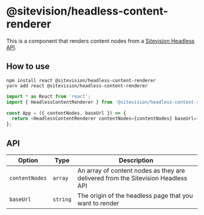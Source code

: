 # @sitevision/headless-content-renderer

This is a component that renders content nodes from a [Sitevision Headless API](https://help.sitevision.se/65656565657593.html). 

## How to use

```
npm install react @sitevision/headless-content-renderer
yarn add react @sitevision/headless-content-renderer
```

```javascript
import * as React from 'react';
import { HeadlessContentRenderer } from '@sitevision/headless-content-renderer';

const App = ({ contentNodes, baseUrl }) => {
  return <HeadlessContentRenderer contentNodes={contentNodes} baseUrl={baseUrl} />
};
```

## API

| Option | Type | Description |
|--------|------|-------------|
| `contentNodes` | `array` | An array of content nodes as they are delivered from the Sitevision Headless API |
| `baseUrl` | `string` | The origin of the headless page that you want to render |
